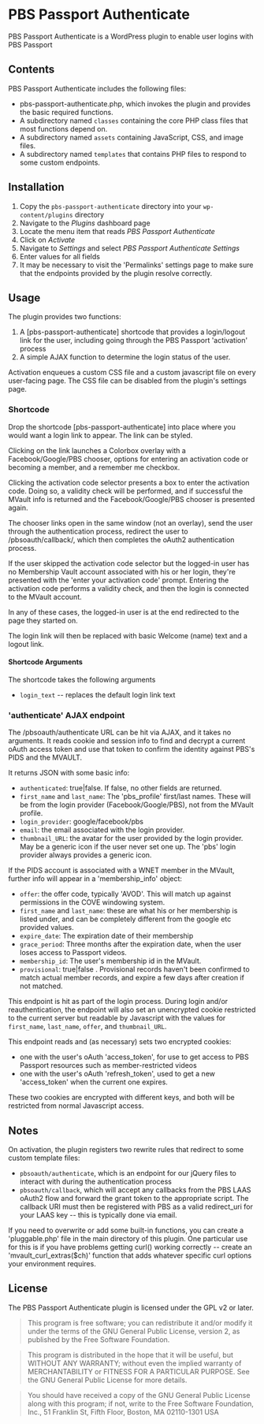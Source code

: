 # PBS Passport Authenticate

PBS Passport Authenticate is a WordPress plugin to enable user logins with PBS Passport 


## Contents

PBS Passport Authenticate includes the following files:

* pbs-passport-authenticate.php, which invokes the plugin and provides the basic required functions.
* A subdirectory named `classes` containing the core PHP class files that most functions depend on.
* A subdirectory named `assets` containing JavaScript, CSS, and image files.
* A subdirectory named `templates` that contains PHP files to respond to some custom endpoints.


## Installation

1. Copy the `pbs-passport-authenticate` directory into your `wp-content/plugins` directory
2. Navigate to the *Plugins* dashboard page
3. Locate the menu item that reads *PBS Passport Authenticate*
4. Click on *Activate*
5. Navigate to *Settings* and select *PBS Passport Authenticate Settings* 
6. Enter values for all fields
7. It may be necessary to visit the 'Permalinks' settings page to make sure that the endpoints provided by the plugin resolve correctly.

## Usage

The plugin provides two functions:

1. A [pbs-passport-authenticate] shortcode that provides a login/logout link for the user, including going through the PBS Passport 'activation' process
2. A simple AJAX function to determine the login status of the user.

Activation enqueues a custom CSS file and a custom javascript file on every user-facing page.  The CSS file can be disabled from the plugin's settings page.

### Shortcode

Drop the shortcode [pbs-passport-authenticate] into place where you would want a login link to appear.  The link can be styled.  

Clicking on the link launches a Colorbox overlay with a Facebook/Google/PBS chooser, options for entering an activation code or becoming a member, and a remember me checkbox.  

Clicking the activation code selector presents a box to enter the activation code.  Doing so, a validity check will be performed, and if successful the MVault info is returned and the Facebook/Google/PBS chooser is presented again.

The chooser links open in the same window (not an overlay), send the user through the authentication process, redirect the user to /pbsoauth/callback/, which then completes the oAuth2 authentication process.

If the user skipped the activation code selector but the logged-in user has no Membership Vault account associated with his or her login, they're presented with the 'enter your activation code' prompt.  Entering the activation code performs a validity check, and then the login is connected to the MVault account.  

In any of these cases, the logged-in user is at the end redirected to the page they started on.

The login link will then be replaced with basic Welcome (name) text and a logout link.

#### Shortcode Arguments

The shortcode takes the following arguments

* `login_text` -- replaces the default login link text


### 'authenticate' AJAX endpoint

The /pbsoauth/authenticate URL can be hit via AJAX, and it takes no arguments.  It reads cookie and session info to find and decrypt a current oAuth access token and use that token to confirm the identity against PBS's PIDS and the MVAULT.   

It returns JSON with some basic info:  

* `authenticated`: true|false.  If false, no other fields are returned.
* `first_name` and `last_name`: The 'pbs_profile' first/last names.  These will be from the login provider (Facebook/Google/PBS), not from the MVault profile.
* `login_provider`: google/facebook/pbs
* `email`: the email associated with the login provider.
* `thumbnail_URL`: the avatar for the user provided by the login provider.  May be a generic icon if the user never set one up.  The 'pbs' login provider always provides a generic icon.

If the PIDS account is associated with a WNET member in the MVault, further info will appear in a 'membership_info' object:

* `offer`: the offer code, typically 'AVOD'.  This will match up against permissions in the COVE windowing system.
* `first_name` and `last_name`: these are what his or her membership is listed under, and can be completely different from the google etc provided values.
* `expire_date`: The expiration date of their membership
* `grace_period`: Three months after the expiration date, when the user loses access to Passport videos.
* `membership_id`: The user's membership id in the MVault.
* `provisional`: true|false .  Provisional records haven't been confirmed to match actual member records, and expire a few days after creation if not matched.

This endpoint is hit as part of the login process.  During login and/or reauthentication, the endpoint will also set an unencrypted cookie restricted to the current server but readable by Javascript with the values for `first_name`, `last_name`, `offer`, and `thumbnail_URL`.

This endpoint reads and (as necessary) sets two encrypted cookies:

* one with the user's oAuth 'access_token', for use to get access to PBS Passport resources such as member-restricted videos
* one with the user's oAuth 'refresh_token', used to get a new 'access_token' when the current one expires.  

These two cookies are encrypted with different keys, and both will be restricted from normal Javascript access.  

## Notes

On activation, the plugin registers two rewrite rules that redirect to some custom template files:

* `pbsoauth/authenticate`, which is an endpoint for our jQuery files to interact with during the authentication process
* `pbsoauth/callback`, which will accept any callbacks from the PBS LAAS oAuth2 flow and forward the grant token to the appropriate script.  The callback URI must then be registered with PBS as a valid redirect_uri for your LAAS key -- this is typically done via email.

If you need to overwrite or add some built-in functions, you can create a 'pluggable.php' file in the main directory of this plugin.  One particular use for this is if you have problems getting curl() working correctly -- create an 'mvault_curl_extras($ch)' function that adds whatever specific curl options your environment requires.




## License

The PBS Passport Authenticate plugin is licensed under the GPL v2 or later.

> This program is free software; you can redistribute it and/or modify
it under the terms of the GNU General Public License, version 2, as
published by the Free Software Foundation.

> This program is distributed in the hope that it will be useful,
but WITHOUT ANY WARRANTY; without even the implied warranty of
MERCHANTABILITY or FITNESS FOR A PARTICULAR PURPOSE.  See the
GNU General Public License for more details.

> You should have received a copy of the GNU General Public License
along with this program; if not, write to the Free Software
Foundation, Inc., 51 Franklin St, Fifth Floor, Boston, MA  02110-1301  USA